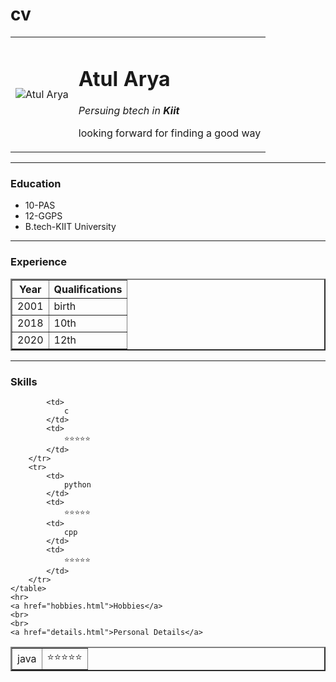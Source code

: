 # cv
<!DOCTYPE html>
<html lang="en">

<head>
    <meta charset="UTF-8">
    <!--toh avoid moijbank-->
    <title>Atul's Personal Site</title>
</head>

<body>
    <table cellsapcing="20">
        <tr>
            <td><img src="https://lh3.googleusercontent.com/a-/AOh14GiI9-3BOsYqfAGe40Zn6e3ucL3s8ZcTHllnnCiv=s360-p-rw-no"
                    alt="Atul Arya"></td>
            <td>
                <h1>Atul Arya</h1>
                <p><em>Persuing btech in <strong>Kiit</strong></em></p>
                <p>looking forward for finding a good way</p>
            </td>
        </tr>
    </table>
    <hr size="2" noshade="0">
    <h3>Education</h3>
    <ul>
        <li>10-PAS</li>
        <li>12-GGPS</li>
        <li>B.tech-KIIT University</li>
    </ul>
    <hr>
    <h3>Experience</h3>
    <table border="2" cellspacing="2">
        <thead>
            <tr>
                <th>
                    Year
                </th>
                <th>
                    Qualifications
                </th>
            </tr>
        </thead>
        <tr>
            <td>
                2001
            </td>
            <td>
                birth
            </td>
        </tr>
        <tr>
            <td>
                2018
            </td>
            <td>
                10th
            </td>
        </tr>
        <tr>
            <td>
                2020
            </td>
            <td>
                12th
            </td>
        </tr>
    </table>
    <hr>
    <h3>Skills</h3>
    <table border="2" cellspacing="2">
        <!--but we were suppose to add two tables side by side...nvm (use nested table)-->
        <tr>
            <td>
                java
            </td>
            <td>
                ⭐⭐⭐⭐⭐
            </td>

            <td>
                c
            </td>
            <td>
                ⭐⭐⭐⭐⭐
            </td>
        </tr>
        <tr>
            <td>
                python
            </td>
            <td>
                ⭐⭐⭐⭐⭐
            <td>
                cpp
            </td>
            <td>
                ⭐⭐⭐⭐⭐
            </td>
        </tr>
    </table>
    <hr>
    <a href="hobbies.html">Hobbies</a>
    <br>
    <br>
    <a href="details.html">Personal Details</a>
</body>

</html>
